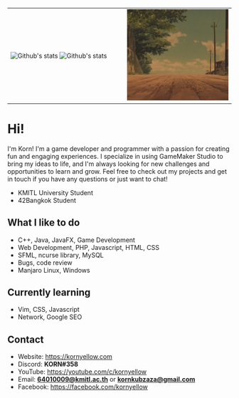 <table>
	<tr>
		<td width="52%">
			<img alt="Github's stats" src="https://github-readme-stats.vercel.app/api?username=kornyellow&show_icons=true&theme=gruvbox">
			<img alt="Github's stats" src="https://github-readme-streak-stats.herokuapp.com/?user=kornyellow&theme=gruvbox">
		</td>
		<td width="48%">
			<img alt="Banner image" src="gruvbox.png"/>
		</td>
	</tr>
</table>

# Hi!

I'm Korn! I'm a game developer and programmer with a passion for creating fun and engaging experiences. I specialize in
using GameMaker Studio to bring my ideas to life, and I'm always looking for new challenges and opportunities to learn
and grow. Feel free to check out my projects and get in touch if you have any questions or just want to chat!

- KMITL University Student
- 42Bangkok Student

## What I like to do

- C++, Java, JavaFX, Game Development
- Web Development, PHP, Javascript, HTML, CSS
- SFML, ncurse library, MySQL
- Bugs, code review
- Manjaro Linux, Windows

## Currently learning

- Vim, CSS, Javascript
- Network, Google SEO

## Contact

- Website: https://kornyellow.com
- Discord: **KORN#358**
- YouTube: https://youtube.com/c/kornyellow
- Email: **64010009@kmitl.ac.th** or **kornkubzaza@gmail.com**
- Facebook: https://facebook.com/kornyellow
